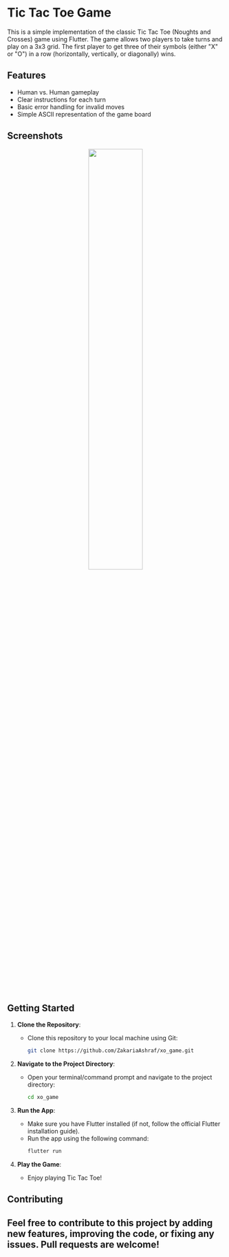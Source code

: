 # Tic Tac Toe Game

This is a simple implementation of the classic Tic Tac Toe (Noughts and Crosses) game using Flutter. The game allows two players to take turns and play on a 3x3 grid. The first player to get three of their symbols (either "X" or "O") in a row (horizontally, vertically, or diagonally) wins.

## Features

- Human vs. Human gameplay
- Clear instructions for each turn
- Basic error handling for invalid moves
- Simple ASCII representation of the game board

## Screenshots

<p align="center"><img width=50% src="xo_game.gif"></p>

## Getting Started

1. **Clone the Repository**:
   - Clone this repository to your local machine using Git:
     ```bash
     git clone https://github.com/ZakariaAshraf/xo_game.git
     ```

2. **Navigate to the Project Directory**:
   - Open your terminal/command prompt and navigate to the project directory:
     ```bash
     cd xo_game
     ```

3. **Run the App**:
   - Make sure you have Flutter installed (if not, follow the official Flutter installation guide).
   - Run the app using the following command:
     ```bash
     flutter run
     ```

4. **Play the Game**:
   - Enjoy playing Tic Tac Toe!

## Contributing

Feel free to contribute to this project by adding new features, improving the code, or fixing any issues. Pull requests are welcome!
---
